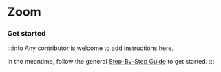 # Zoom

### Get started

:::info
Any contributor is welcome to add instructions here. 

In the meantime, follow the general [Step-By-Step Guide](../reference/guide.md) to get started. 
:::